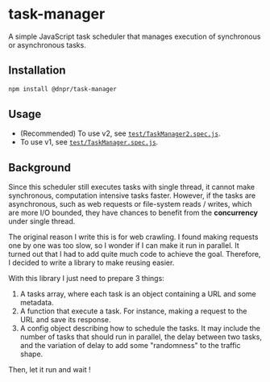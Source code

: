 # task-manager

A simple JavaScript task scheduler that manages execution of synchronous or asynchronous tasks.

## Installation

```bash
npm install @dnpr/task-manager
```

## Usage

* (Recommended) To use v2, see [`test/TaskManager2.spec.js`](test/TaskManager2.spec.js).
* To use v1, see [`test/TaskManager.spec.js`](test/TaskManager.spec.js).

## Background

Since this scheduler still executes tasks with single thread, it cannot make synchronous, computation intensive tasks faster. However, if the tasks are asynchronous, such as web requests or file-system reads / writes, which are more I/O bounded, they have chances to benefit from the **concurrency** under single thread.

The original reason I write this is for web crawling. I found making requests one by one was too slow, so I wonder if I can make it run in parallel. It turned out that I had to add quite much code to achieve the goal. Therefore, I decided to write a library to make reusing easier.

With this library I just need to prepare 3 things:

1. A tasks array, where each task is an object containing a URL and some metadata.
2. A function that execute a task. For instance, making a request to the URL and save its response.
3. A config object describing how to schedule the tasks. It may include the number of tasks that should run in parallel, the delay between two tasks, and the variation of delay to add some "randomness" to the traffic shape.

Then, let it run and wait !